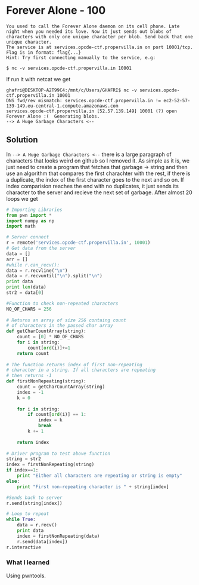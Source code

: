 # Forever Alone - 100
```
You used to call the Forever Alone daemon on its cell phone. Late night when you needed its love. Now it just sends out blobs of characters with only one unique character per blob. Send back that one unique character.
The service is at services.opcde-ctf.propervilla.in on port 10001/tcp.
Flag is in format: flag{...}
Hint: Try first connecting manually to the service, e.g:

$ nc -v services.opcde-ctf.propervilla.in 10001
```
If run it with netcat we get

```
ghafri@DESKTOP-A2T99C4:/mnt/c/Users/GHAFRI$ nc -v services.opcde-ctf.propervilla.in 10001
DNS fwd/rev mismatch: services.opcde-ctf.propervilla.in != ec2-52-57-139-149.eu-central-1.compute.amazonaws.com
services.opcde-ctf.propervilla.in [52.57.139.149] 10001 (?) open
Forever Alone :(  Generating blobs.
--> A Huge Garbage Characters <--
```
## Solution	

In `--> A Huge Garbage Characters <--` there is a large paragraph of characters that looks weird on github so I removed it.
As simple as it is, we just need to create a program that fetches that garbage -> string and then use an algorithm that compares the first charachter with the rest, if there is a duplicate, the index of the first character goes to the next and so on. If index comparision reaches the end with no duplicates, it just sends its character to the server and recieve the next set of garbage. After almost 20 loops we get

```Python
# Importing Libraries
from pwn import *
import numpy as np
import math

# Server connect
r = remote('services.opcde-ctf.propervilla.in', 10001)
# Get data from the server
data = []
arr = []
#while r.can_recv():
data = r.recvline("\n")
data = r.recvuntil("\n").split("\n")
print data
print len(data)
str2 = data[0]

#Function to check non-repeated characters
NO_OF_CHARS = 256
 
# Returns an array of size 256 containg count
# of characters in the passed char array
def getCharCountArray(string):
    count = [0] * NO_OF_CHARS
    for i in string:
        count[ord(i)]+=1
    return count
 
# The function returns index of first non-repeating
# character in a string. If all characters are repeating
# then returns -1
def firstNonRepeating(string):
    count = getCharCountArray(string)
    index = -1
    k = 0
 
    for i in string:
        if count[ord(i)] == 1:
            index = k
            break
        k += 1
 
    return index
 
# Driver program to test above function
string = str2
index = firstNonRepeating(string)
if index==1:
    print "Either all characters are repeating or string is empty"
else:
    print "First non-repeating character is " + string[index]

#Sends back to server
r.send(string[index])

# Loop to repeat
while True:
	data = r.recv()
	print data
	index = firstNonRepeating(data)
	r.send(data[index])
r.interactive
```

### What I learned

Using pwntools.

